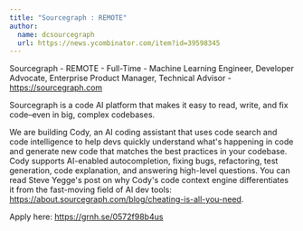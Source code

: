 ```yaml
---
title: "Sourcegraph : REMOTE"
author:
  name: dcsourcegraph
  url: https://news.ycombinator.com/item?id=39598345
---
```

Sourcegraph - REMOTE - Full-Time - Machine Learning Engineer, Developer Advocate, Enterprise Product Manager, Technical Advisor - <a href="https:&#x2F;&#x2F;sourcegraph.com" rel="nofollow">https:&#x2F;&#x2F;sourcegraph.com</a>

Sourcegraph is a code AI platform that makes it easy to read, write, and fix code–even in big, complex codebases.

We are building Cody, an AI coding assistant that uses code search and code intelligence to help devs quickly understand what&#x27;s happening in code and generate new code that matches the best practices in your codebase. Cody supports AI-enabled autocompletion, fixing bugs, refactoring, test generation, code explanation, and answering high-level questions. You can read Steve Yegge&#x27;s post on why Cody&#x27;s code context engine differentiates it from the fast-moving field of AI dev tools: <a href="https:&#x2F;&#x2F;about.sourcegraph.com&#x2F;blog&#x2F;cheating-is-all-you-need" rel="nofollow">https:&#x2F;&#x2F;about.sourcegraph.com&#x2F;blog&#x2F;cheating-is-all-you-need</a>.

Apply here: <a href="https:&#x2F;&#x2F;grnh.se&#x2F;0572f98b4us" rel="nofollow">https:&#x2F;&#x2F;grnh.se&#x2F;0572f98b4us</a>
